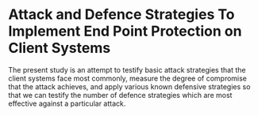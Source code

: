 # Attack and Defence Strategies To Implement End Point Protection on Client Systems
The present study is an attempt to testify basic attack strategies that the client systems face most commonly, measure the degree of compromise that the attack achieves, and apply various known defensive strategies so that we can testify the number of defence strategies which are most effective against a particular attack.
